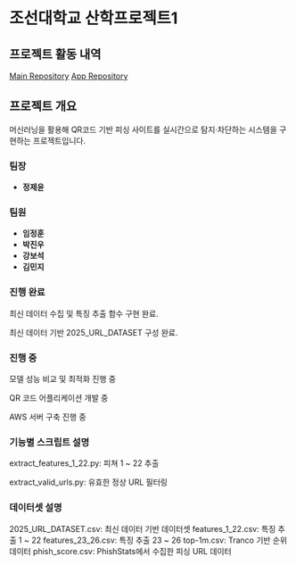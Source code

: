 # 조선대학교 산학프로젝트1 

## 프로젝트 활동 내역
[Main Repository](https://github.com/TEAMPROJECTAPT/main)
[App Repository]()

## 프로젝트 개요
머신러닝을 활용해 QR코드 기반 피싱 사이트를 실시간으로 탐지·차단하는 시스템을 구현하는 프로젝트입니다.

### 팀장
- **정제윤**

### 팀원
- **임정훈**
- **박진우**
- **강보석**
- **김민지**

### 진행 완료
최신 데이터 수집 및 특징 추출 함수 구현 완료.

최신 데이터 기반 2025_URL_DATASET 구성 완료.


### 진행 중
모델 성능 비교 및 최적화 진행 중  

QR 코드 어플리케이션 개발 중 

AWS 서버 구축 진행 중

### 기능별 스크립트 설명
extract_features_1_22.py: 피쳐 1 ~ 22 추출

extract_valid_urls.py: 유효한 정상 URL 필터링

### 데이터셋 설명 
2025_URL_DATASET.csv: 최신 데이터 기반 데이터셋
features_1_22.csv: 특징 추출 1 ~ 22
features_23_26.csv: 특징 추출 23 ~ 26
top-1m.csv: Tranco 기반 순위 데이터
phish_score.csv: PhishStats에서 수집한 피싱 URL 데이터

